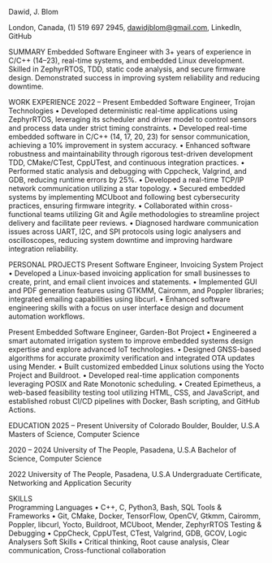 Dawid, J. Blom

London, Canada, (1) 519 697 2945, dawidjblom@gmail.com, LinkedIn, GitHub

SUMMARY               Embedded Software Engineer with 3+ years of experience in C/C++ (14–23), real-time systems, and embedded Linux development. Skilled in ZephyrRTOS, TDD, static code analysis, and secure firmware design. Demonstrated success in improving system reliability and reducing downtime.

WORK EXPERIENCE
2022 – Present 	Embedded Software Engineer, 
	Trojan Technologies
    • Developed deterministic real-time applications using ZephyrRTOS, leveraging its scheduler and driver model to control sensors and process data under strict timing constraints.
    • Developed real-time embedded software in C/C++ (14, 17, 20, 23) for sensor communication, achieving a 10% improvement in system accuracy.
    • Enhanced software robustness and maintainability through rigorous test-driven development TDD, CMake/CTest, CppUTest, and continuous integration practices.
    • Performed static analysis and debugging with Cppcheck, Valgrind, and GDB, reducing runtime errors by 25%.
    • Developed a real-time TCP/IP network communication utilizing a star topology.
    • Secured embedded systems by implementing MCUboot and following best cybersecurity practices, ensuring firmware integrity.
    • Collaborated within cross-functional teams utilizing Git and Agile methodologies to streamline project delivery and facilitate peer reviews.
    • Diagnosed hardware communication issues across UART, I2C, and SPI protocols using logic analysers and oscilloscopes, reducing system downtime and improving hardware integration reliability.

PERSONAL PROJECTS
Present 	Software Engineer, 
	Invoicing System Project
    • Developed a Linux-based invoicing application for small businesses to create, print, and email client invoices and statements.
    • Implemented GUI and PDF generation features using GTKMM, Cairomm, and Poppler libraries; integrated emailing capabilities using libcurl.
    • Enhanced software engineering skills with a focus on user interface design and document automation workflows.

Present	Embedded Software Engineer, 
	Garden-Bot Project
    • Engineered a smart automated irrigation system to improve embedded systems design expertise and explore advanced IoT technologies.
    • Designed GNSS-based algorithms for accurate proximity verification and integrated OTA updates using Mender.
    • Built customized embedded Linux solutions using the Yocto Project and Buildroot.
    • Developed real-time application components leveraging POSIX and Rate Monotonic scheduling.
    • Created Epimetheus, a web-based feasibility testing tool utilizing HTML, CSS, and JavaScript, and established robust CI/CD pipelines with Docker, Bash scripting, and GitHub Actions.

EDUCATION
2025 – Present 	University of Colorado Boulder, 		                  Boulder, U.S.A
	Masters of Science, Computer Science	

2020 – 2024 	University of The People, 				     Pasadena, U.S.A
	Bachelor of Science, Computer Science	

2022 	University of The People, 				     Pasadena, U.S.A
	Undergraduate Certificate, Networking and 
	Application Security

SKILLS	
Programming Languages
    • C++, C, Python3, Bash, SQL
Tools & Frameworks
    • Git, CMake, Docker, TensorFlow, OpenCV, Gtkmm, Cairomm, Poppler, libcurl, Yocto, Buildroot, MCUboot, Mender, ZephyrRTOS
Testing & Debugging
    • CppCheck, CppUTest, CTest, Valgrind, GDB, GCOV, Logic Analysers
Soft Skills
    • Critical thinking, Root cause analysis, Clear communication, Cross-functional collaboration

<!---
DJBlom/DJBlom is a ✨ special ✨ repository because its `README.md` (this file) appears on your GitHub profile.
You can click the Preview link to take a look at your changes.
--->
